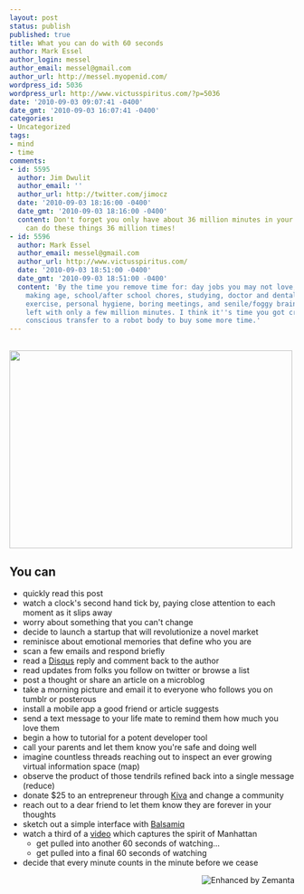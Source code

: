 ```yaml
---
layout: post
status: publish
published: true
title: What you can do with 60 seconds
author: Mark Essel
author_login: messel
author_email: messel@gmail.com
author_url: http://messel.myopenid.com/
wordpress_id: 5036
wordpress_url: http://www.victusspiritus.com/?p=5036
date: '2010-09-03 09:07:41 -0400'
date_gmt: '2010-09-03 16:07:41 -0400'
categories:
- Uncategorized
tags:
- mind
- time
comments:
- id: 5595
  author: Jim Dwulit
  author_email: ''
  author_url: http://twitter.com/jimocz
  date: '2010-09-03 18:16:00 -0400'
  date_gmt: '2010-09-03 18:16:00 -0400'
  content: Don't forget you only have about 36 million minutes in your life.  So you
    can do these things 36 million times!
- id: 5596
  author: Mark Essel
  author_email: messel@gmail.com
  author_url: http://www.victusspiritus.com/
  date: '2010-09-03 18:51:00 -0400'
  date_gmt: '2010-09-03 18:51:00 -0400'
  content: 'By the time you remove time for: day jobs you may not love, pre-self awareness/decision
    making age, school/after school chores, studying, doctor and dental visits, vigorous
    exercise, personal hygiene, boring meetings, and senile/foggy brained years you''re
    left with only a few million minutes. I think it''s time you got cracking on that
    conscious transfer to a robot body to buy some more time.'
---
```

<h2><a href="http://www.stuckincustoms.com/2010/09/03/the-rainbow-after-the-storm/"><img class="aligncenter size-full wp-image-5039" title="rainbowafterthestorm" src="http://www.victusspiritus.com/wp-content/uploads/2010/09/rainbowafterthestorm.jpg" alt="" width="500" height="350" /></a></h2>
<h2>You can</h2>
<ul>
<li>quickly read this post</li>
<li>watch a clock's second hand tick by, paying close attention to each moment as it slips away</li>
<li>worry about something that you can't change</li>
<li>decide to launch a startup that will revolutionize a novel market</li>
<li>reminisce about emotional memories that define who you are</li>
<li>scan a few emails and respond briefly</li>
<li>read a <a class="zem_slink" title="Disqus" rel="homepage" href="http://disqus.com/">Disqus</a> reply and comment back to the author</li>
<li>read updates from folks you follow on twitter or browse a list</li>
<li>post a thought or share an article on a microblog</li>
<li>take a morning picture and email it to everyone who follows you on tumblr or posterous</li>
<li>install a mobile app a good friend or article suggests</li>
<li>send a text message to your life mate to remind them how much you love them</li>
<li>begin a how to tutorial for a potent developer tool</li>
<li>call your parents and let them know you're safe and doing well</li>
<li>imagine countless threads reaching out to inspect an ever growing virtual information space (map)</li>
<li>observe the product of those tendrils refined back into a single message (reduce)</li>
<li>donate $25 to an entrepreneur through <a href="http://kiva.org">Kiva</a> and change a community</li>
<li>reach out to a dear friend to let them know they are forever in your thoughts</li>
<li>sketch out a simple interface with <a href="http://www.balsamiq.com/products/mockups">Balsamiq</a></li>
<li>watch a third of a <a href="http://gawker.com/5626738/this-amazing-short-film-about-nyc-was-shot-by-tourists">video</a> which captures the spirit of Manhattan
<ul>
<li>get pulled into another 60 seconds of watching...</li>
<li>get pulled into a final 60 seconds of watching</li>
</ul>
</li>
<li>decide that every minute counts in the minute before we cease</li>
</ul>
<div class="zemanta-pixie" style="margin-top: 10px; height: 15px;"><a class="zemanta-pixie-a" title="Enhanced by Zemanta" href="http://www.zemanta.com/"><img class="zemanta-pixie-img" style="border: none; float: right;" src="http://img.zemanta.com/zemified_e.png?x-id=49b08723-51ad-4d01-a657-9c9b4d19949b" alt="Enhanced by Zemanta" /></a><span class="zem-script more-related pretty-attribution"><script src="http://static.zemanta.com/readside/loader.js" type="text/javascript"></script></span></div>
